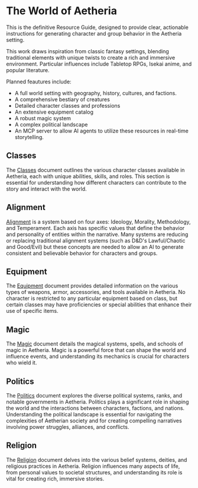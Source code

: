 # The World of Aetheria

This is the definitive Resource Guide, designed to provide clear, actionable instructions for generating character and group behavior in the Aetheria setting.

This work draws inspiration from classic fantasy settings, blending traditional elements with unique twists to create a rich and immersive environment. Particular influences include Tabletop RPGs, Isekai anime, and popular literature.

Planned feautures include:
- A full world setting with geography, history, cultures, and factions.
- A comprehensive bestiary of creatures
- Detailed character classes and professions
- An extensive equipment catalog
- A robust magic system
- A complex political landscape
- An MCP server to allow AI agents to utilize these resources in real-time storytelling.

## Classes
The [Classes](Classes.md) document outlines the various character classes available in Aetheria, each with unique abilities, skills, and roles. This section is essential for understanding how different characters can contribute to the story and interact with the world.

## Alignment
[Alignment](Alignment.md) is a system based on four axes: Ideology, Morality, Methodology, and Temperament. Each axis has specific values that define the behavior and personality of entities within the narrative. Many systems are reducing or replacing traditional alignment systems (such as D&D's Lawful/Chaotic and Good/Evil) but these concepts are needed to allow an AI to generate consistent and believable behavior for characters and groups.

## Equipment
The [Equipment](Equipment.md) document provides detailed information on the various types of weapons, armor, accessories, and tools available in Aetheria. No character is restricted to any particular equipment based on class, but certain classes may have proficiencies or special abilities that enhance their use of specific items.

## Magic
The [Magic](Magic.md) document details the magical systems, spells, and schools of magic in Aetheria. Magic is a powerful force that can shape the world and influence events, and understanding its mechanics is crucial for characters who wield it.

## Politics
The [Politics](Politics.md) document explores the diverse political systems, ranks, and notable governments in Aetheria. Politics plays a significant role in shaping the world and the interactions between characters, factions, and nations. Understanding the political landscape is essential for navigating the complexities of Aetherian society and for creating compelling narratives involving power struggles, alliances, and conflicts.

## Religion
The [Religion](Religion.md) document delves into the various belief systems, deities, and religious practices in Aetheria. Religion influences many aspects of life, from personal values to societal structures, and understanding its role is vital for creating rich, immersive stories.

